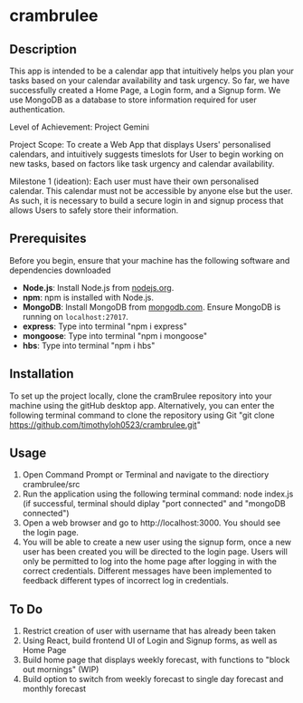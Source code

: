 # crambrulee

## Description

This app is intended to be a calendar app that intuitively helps you plan your tasks based on your calendar availability and task urgency.
So far, we have successfully created a Home Page, a Login form, and a Signup form.
We use MongoDB as a database to store information required for user authentication.

Level of Achievement: Project Gemini

Project Scope: To create a Web App that displays Users' personalised calendars, and intuitively suggests timeslots for User to begin working on new tasks, based on factors like task urgency and calendar availability.

Milestone 1 (ideation): Each user must have their own personalised calendar. This calendar must not be accessible by anyone else but the user. As such, it is necessary to build a secure login in and signup process that allows Users to safely store their information.

## Prerequisites

Before you begin, ensure that your machine has the following software and dependencies downloaded

- **Node.js**: Install Node.js from [nodejs.org](https://nodejs.org/).
- **npm**: npm is installed with Node.js.
- **MongoDB**: Install MongoDB from [mongodb.com](https://www.mongodb.com/). Ensure MongoDB is running on `localhost:27017`.
- **express**: Type into terminal "npm i express"
- **mongoose**: Type into terminal "npm i mongoose"
- **hbs**: Type into terminal "npm i hbs"

## Installation

To set up the project locally, clone the cramBrulee repository into your machine using the gitHub desktop app.
Alternatively, you can enter the following terminal command to clone the repository using Git
"git clone https://github.com/timothyloh0523/crambrulee.git"

## Usage

1. Open Command Prompt or Terminal and navigate to the directiory crambrulee/src
2. Run the application using the following terminal command: node index.js (if successful, terminal should diplay "port connected" and "mongoDB connected")
3. Open a web browser and go to http://localhost:3000. You should see the login page.
4. You will be able to create a new user using the signup form, once a new user has been created you will be directed to the login page. Users will only be permitted to log into the home page after logging in with the correct credentials. Different messages have been implemented to feedback different types of incorrect log in credentials.

## To Do

1. Restrict creation of user with username that has already been taken
2. Using React, build frontend UI of Login and Signup forms, as well as Home Page
3. Build home page that displays weekly forecast, with functions to "block out mornings" (WIP)
4. Build option to switch from weekly forecast to single day forecast and monthly forecast
